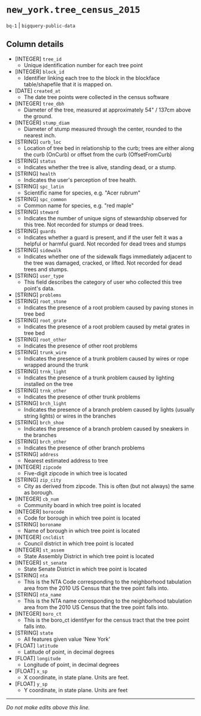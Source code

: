 # `new_york.tree_census_2015`
`bq-1` | `bigquery-public-data`

## Column details
* [INTEGER]   `tree_id`
  - Unique identification number for each tree point
* [INTEGER]   `block_id`
  - Identifier linking each tree to the block in the blockface table/shapefile that it is mapped on.
* [DATE]      `created_at`
  - The date tree points were collected in the census software
* [INTEGER]   `tree_dbh`
  - Diameter of the tree, measured at approximately 54" / 137cm above the ground.
* [INTEGER]   `stump_diam`
  - Diameter of stump measured through the center, rounded to the nearest inch.
* [STRING]    `curb_loc`
  - Location of tree bed in relationship to the curb; trees are either along the curb (OnCurb) or offset from the curb (OffsetFromCurb)
* [STRING]    `status`
  - Indicates whether the tree is alive, standing dead, or a stump.
* [STRING]    `health`
  - Indicates the user's perception of tree health.
* [STRING]    `spc_latin`
  - Scientific name for species, e.g. "Acer rubrum"
* [STRING]    `spc_common`
  - Common name for species, e.g. "red maple"
* [STRING]    `steward`
  - Indicates the number of unique signs of stewardship observed for this tree. Not recorded for stumps or dead trees.
* [STRING]    `guards`
  - Indicates whether a guard is present, and if the user felt it was a helpful or harmful guard. Not recorded for dead trees and stumps
* [STRING]    `sidewalk`
  - Indicates whether one of the sidewalk flags immediately adjacent to the tree was damaged, cracked, or lifted. Not recorded for dead trees and stumps.
* [STRING]    `user_type`
  - This field describes the category of user who collected this tree point's data.
* [STRING]    `problems`
* [STRING]    `root_stone`
  - Indicates the presence of a root problem caused by paving stones in tree bed
* [STRING]    `root_grate`
  - Indicates the presence of a root problem caused by metal grates in tree bed
* [STRING]    `root_other`
  - Indicates the presence of other root problems
* [STRING]    `trunk_wire`
  - Indicates the presence of a trunk problem caused by wires or rope wrapped around the trunk
* [STRING]    `trnk_light`
  - Indicates the presence of a trunk problem caused by lighting installed on the tree
* [STRING]    `trnk_other`
  - Indicates the presence of other trunk problems
* [STRING]    `brch_light`
  - Indicates the presence of a branch problem caused by lights (usually string lights) or wires in the branches
* [STRING]    `brch_shoe`
  - Indicates the presence of a branch problem caused by sneakers in the branches
* [STRING]    `brch_other`
  - Indicates the presence of other branch problems
* [STRING]    `address`
  - Nearest estimated address to tree
* [INTEGER]   `zipcode`
  - Five-digit zipcode in which tree is located
* [STRING]    `zip_city`
  - City as derived from zipcode. This is often (but not always) the same as borough.
* [INTEGER]   `cb_num`
  - Community board in which tree point is located
* [INTEGER]   `borocode`
  - Code for borough in which tree point is located
* [STRING]    `boroname`
  - Name of borough in which tree point is located
* [INTEGER]   `cncldist`
  - Council district in which tree point is located
* [INTEGER]   `st_assem`
  - State Assembly District in which tree point is located
* [INTEGER]   `st_senate`
  - State Senate District in which tree point is located
* [STRING]    `nta`
  - This is the NTA Code corresponding to the neighborhood tabulation area from the 2010 US Census that the tree point falls into.
* [STRING]    `nta_name`
  - This is the NTA name corresponding to the neighborhood tabulation area from the 2010 US Census that the tree point falls into.
* [INTEGER]   `boro_ct`
  - This is the boro_ct identifyer for the census tract that the tree point falls into.
* [STRING]    `state`
  - All features given value 'New York'
* [FLOAT]     `latitude`
  - Latitude of point, in decimal degrees
* [FLOAT]     `longitude`
  - Longitude of point, in decimal degrees
* [FLOAT]     `x_sp`
  - X coordinate, in state plane. Units are feet.
* [FLOAT]     `y_sp`
  - Y coordinate, in state plane. Units are feet

-------------------------------------------------------------------------------
*Do not make edits above this line.*
